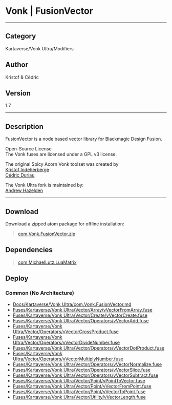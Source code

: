 # Vonk | FusionVector
___

## Category
Kartaverse/Vonk Ultra/Modifiers

## Author
Kristof & Cédric

## Version
1.7

___

## Description
<p>FusionVector is a node based vector library for Blackmagic Design Fusion.</p>

<p>Open-Source License<br>
The Vonk fuses are licensed under a GPL v3 license.</p>

<p>The original Spicy Acorn Vonk toolset was created by<br>
<a href="mailto:xmnr0x23@gmail.com">Kristof Indeherberge</a><br>
<a href="mailto:duriau.cedric@live.be">Cédric Duriau</a></p>

<p>The Vonk Ultra fork is maintained by:<br>
<a href="mailto:andrew@andrewhazelden.com">Andrew Hazelden</a></p>


___

## Download

Download a zipped atom package for offline installation:
> [com.Vonk.FusionVector.zip](https://gitlab.com/WeSuckLess/Reactor/-/archive/master/Reactor-master.zip?path=Atoms/com.Vonk.FusionVector)  

## Dependencies

> [com.MichaelLutz.LuaMatrix](com.MichaelLutz.LuaMatrix.md)  
## Deploy

### Common (No Architecture)

<ul>
<li><a href="https://gitlab.com/WeSuckLess/Reactor/-/blob/master/Atoms/com.Vonk.FusionVector/Docs/Kartaverse/Vonk Ultra/com.Vonk.FusionVector.md?ref_type=heads">Docs/Kartaverse/Vonk Ultra/com.Vonk.FusionVector.md</a></li>
<li><a href="https://gitlab.com/WeSuckLess/Reactor/-/blob/master/Atoms/com.Vonk.FusionVector/Fuses/Kartaverse/Vonk Ultra/Vector/Array/vVectorFromArray.fuse?ref_type=heads">Fuses/Kartaverse/Vonk Ultra/Vector/Array/vVectorFromArray.fuse</a></li>
<li><a href="https://gitlab.com/WeSuckLess/Reactor/-/blob/master/Atoms/com.Vonk.FusionVector/Fuses/Kartaverse/Vonk Ultra/Vector/Create/vVectorCreate.fuse?ref_type=heads">Fuses/Kartaverse/Vonk Ultra/Vector/Create/vVectorCreate.fuse</a></li>
<li><a href="https://gitlab.com/WeSuckLess/Reactor/-/blob/master/Atoms/com.Vonk.FusionVector/Fuses/Kartaverse/Vonk Ultra/Vector/Operators/vVectorAdd.fuse?ref_type=heads">Fuses/Kartaverse/Vonk Ultra/Vector/Operators/vVectorAdd.fuse</a></li>
<li><a href="https://gitlab.com/WeSuckLess/Reactor/-/blob/master/Atoms/com.Vonk.FusionVector/Fuses/Kartaverse/Vonk Ultra/Vector/Operators/vVectorCrossProduct.fuse?ref_type=heads">Fuses/Kartaverse/Vonk Ultra/Vector/Operators/vVectorCrossProduct.fuse</a></li>
<li><a href="https://gitlab.com/WeSuckLess/Reactor/-/blob/master/Atoms/com.Vonk.FusionVector/Fuses/Kartaverse/Vonk Ultra/Vector/Operators/vVectorDivideNumber.fuse?ref_type=heads">Fuses/Kartaverse/Vonk Ultra/Vector/Operators/vVectorDivideNumber.fuse</a></li>
<li><a href="https://gitlab.com/WeSuckLess/Reactor/-/blob/master/Atoms/com.Vonk.FusionVector/Fuses/Kartaverse/Vonk Ultra/Vector/Operators/vVectorDotProduct.fuse?ref_type=heads">Fuses/Kartaverse/Vonk Ultra/Vector/Operators/vVectorDotProduct.fuse</a></li>
<li><a href="https://gitlab.com/WeSuckLess/Reactor/-/blob/master/Atoms/com.Vonk.FusionVector/Fuses/Kartaverse/Vonk Ultra/Vector/Operators/vVectorMultiplyNumber.fuse?ref_type=heads">Fuses/Kartaverse/Vonk Ultra/Vector/Operators/vVectorMultiplyNumber.fuse</a></li>
<li><a href="https://gitlab.com/WeSuckLess/Reactor/-/blob/master/Atoms/com.Vonk.FusionVector/Fuses/Kartaverse/Vonk Ultra/Vector/Operators/vVectorNormalize.fuse?ref_type=heads">Fuses/Kartaverse/Vonk Ultra/Vector/Operators/vVectorNormalize.fuse</a></li>
<li><a href="https://gitlab.com/WeSuckLess/Reactor/-/blob/master/Atoms/com.Vonk.FusionVector/Fuses/Kartaverse/Vonk Ultra/Vector/Operators/vVectorSlice.fuse?ref_type=heads">Fuses/Kartaverse/Vonk Ultra/Vector/Operators/vVectorSlice.fuse</a></li>
<li><a href="https://gitlab.com/WeSuckLess/Reactor/-/blob/master/Atoms/com.Vonk.FusionVector/Fuses/Kartaverse/Vonk Ultra/Vector/Operators/vVectorSubtract.fuse?ref_type=heads">Fuses/Kartaverse/Vonk Ultra/Vector/Operators/vVectorSubtract.fuse</a></li>
<li><a href="https://gitlab.com/WeSuckLess/Reactor/-/blob/master/Atoms/com.Vonk.FusionVector/Fuses/Kartaverse/Vonk Ultra/Vector/Point/vPointToVector.fuse?ref_type=heads">Fuses/Kartaverse/Vonk Ultra/Vector/Point/vPointToVector.fuse</a></li>
<li><a href="https://gitlab.com/WeSuckLess/Reactor/-/blob/master/Atoms/com.Vonk.FusionVector/Fuses/Kartaverse/Vonk Ultra/Vector/Point/vVectorFromPoint.fuse?ref_type=heads">Fuses/Kartaverse/Vonk Ultra/Vector/Point/vVectorFromPoint.fuse</a></li>
<li><a href="https://gitlab.com/WeSuckLess/Reactor/-/blob/master/Atoms/com.Vonk.FusionVector/Fuses/Kartaverse/Vonk Ultra/Vector/Point/vVectorToPoint.fuse?ref_type=heads">Fuses/Kartaverse/Vonk Ultra/Vector/Point/vVectorToPoint.fuse</a></li>
<li><a href="https://gitlab.com/WeSuckLess/Reactor/-/blob/master/Atoms/com.Vonk.FusionVector/Fuses/Kartaverse/Vonk Ultra/Vector/Utility/vVectorLength.fuse?ref_type=heads">Fuses/Kartaverse/Vonk Ultra/Vector/Utility/vVectorLength.fuse</a></li>
</ul>
